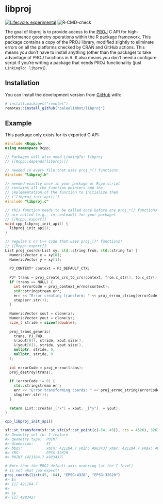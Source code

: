 
<!-- README.md is generated from README.Rmd. Please edit that file -->

# libproj

<!-- badges: start -->

[![Lifecycle:
experimental](https://img.shields.io/badge/lifecycle-experimental-orange.svg)](https://www.tidyverse.org/lifecycle/#experimental)
![R-CMD-check](https://github.com/paleolimbot/libproj/workflows/R-CMD-check/badge.svg)
<!-- badges: end -->

The goal of libproj is to provide access to the [PROJ](https://proj.org)
C API for high-performance geometry operations within the R package
framework. This package contains a copy of the PROJ library, modified
slightly to eliminate errors on all the platforms checked by CRAN and
GitHub actions. This means you don’t have to install anything (other
than the package) to take advantage of PROJ functions in R. It also
means you don’t need a configure script if you’re writing a package that
needs PROJ functionality (just `LinkingTo: libproj`).

## Installation

You can install the development version from
[GitHub](https://github.com/) with:

``` r
# install.packages("remotes")
remotes::install_github("paleolimbot/libproj")
```

## Example

This package only exists for its exported C API:

``` cpp
#include <Rcpp.h>
using namespace Rcpp;

// Packages will also need LinkingTo: libproj
// [[Rcpp::depends(libproj)]]

// needed in every file that uses proj_*() functions
#include "libproj.h"

// needed exactly once in your package or Rcpp script
// contains all the function pointers and the
// implementation of the function to initialize them
// (`libproj_init_api()`)
#include "libproj.c"

// this function needs to be called once before any proj_*() functions
// are called (e.g., in .onLoad() for your package)
// [[Rcpp::export]]
void cpp_libproj_init_api() {
  libproj_init_api();
}

// regular C or C++ code that uses proj_()* functions!
// [[Rcpp::export]]
List proj_coords(List xy, std::string from, std::string to) {
  NumericVector x = xy[0];
  NumericVector y = xy[1];
  
  PJ_CONTEXT* context = PJ_DEFAULT_CTX;
  
  PJ* trans = proj_create_crs_to_crs(context, from.c_str(), to.c_str(), NULL);
  if (trans == NULL) {
    int errorCode = proj_context_errno(context);
    std::stringstream err;
    err << "Error creating transform: " << proj_errno_string(errorCode);
    stop(err.str());
  }
  
  NumericVector xout = clone(x);
  NumericVector yout = clone(y);
  size_t stride = sizeof(double);
  
  proj_trans_generic(
    trans, PJ_FWD,
    &(xout[0]), stride, xout.size(),
    &(yout[0]), stride, yout.size(),
    nullptr, stride, 0,
    nullptr, stride, 0
  );
  
  int errorCode = proj_errno(trans);
  proj_destroy(trans);
  
  if (errorCode != 0) {
    std::stringstream err;
    err << "Error transforming coords: " << proj_errno_string(errorCode);
    stop(err.str());
  }
  
  return List::create(_["x"] = xout, _["y"]  = yout);
}
```

``` r
cpp_libproj_init_api()

sf::st_transform(sf::st_sfc(sf::st_point(c(-64, 45)), crs = 4326), 32620)
#> Geometry set for 1 feature 
#> geometry type:  POINT
#> dimension:      XY
#> bbox:           xmin: 421184.7 ymin: 4983437 xmax: 421184.7 ymax: 4983437
#> CRS:            EPSG:32620
#> POINT (421184.7 4983437)

# Note that the PROJ default axis ordering (at the C level)
# is not what you expect!
proj_coords(list(45, -64), "EPSG:4326", "EPSG:32620")
#> $x
#> [1] 421184.7
#> 
#> $y
#> [1] 4983437
```
